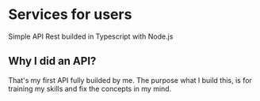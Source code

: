 # Services for users
Simple API Rest builded in Typescript with Node.js

## Why I did an API?
That's my first API fully builded by me. The purpose what I build this, 
is for training my skills and fix the concepts in my mind.